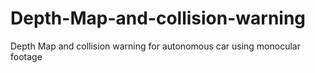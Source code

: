 # Depth-Map-and-collision-warning
Depth Map and collision warning for autonomous car using monocular footage
